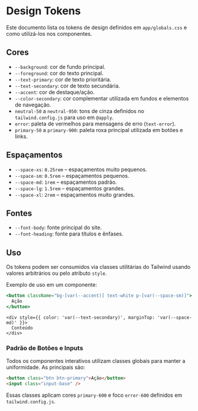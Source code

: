 # Design Tokens

Este documento lista os tokens de design definidos em `app/globals.css` e como utilizá-los nos componentes.

## Cores

- `--background`: cor de fundo principal.
- `--foreground`: cor do texto principal.
- `--text-primary`: cor de texto prioritária.
- `--text-secondary`: cor de texto secundária.
- `--accent`: cor de destaque/ação.
- `--color-secondary`: cor complementar utilizada em fundos e elementos de navegação.
- `neutral-50` a `neutral-950`: tons de cinza definidos no `tailwind.config.js` para uso em `@apply`.
- `error`: paleta de vermelhos para mensagens de erro (`text-error`).
- `primary-50` a `primary-900`: paleta roxa principal utilizada em botões e links.

## Espaçamentos

- `--space-xs`: `0.25rem` – espaçamentos muito pequenos.
- `--space-sm`: `0.5rem` – espaçamentos pequenos.
- `--space-md`: `1rem` – espaçamentos padrão.
- `--space-lg`: `1.5rem` – espaçamentos grandes.
- `--space-xl`: `2rem` – espaçamentos muito grandes.

## Fontes

- `--font-body`: fonte principal do site.
- `--font-heading`: fonte para títulos e ênfases.

## Uso

Os tokens podem ser consumidos via classes utilitárias do Tailwind usando valores arbitrários ou pelo atributo `style`.

Exemplo de uso em um componente:

```jsx
<button className="bg-[var(--accent)] text-white p-[var(--space-sm)]">
  Ação
</button>
```

```tsx
<div style={{ color: 'var(--text-secondary)', marginTop: 'var(--space-md)' }}>
  Conteúdo
</div>
```

### Padrão de Botões e Inputs

Todos os componentes interativos utilizam classes globais para manter a
uniformidade. As principais são:

```html
<button class="btn btn-primary">Ação</button>
<input class="input-base" />
```

Essas classes aplicam cores `primary-600` e foco `error-600` definidos em
`tailwind.config.js`.
